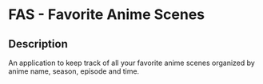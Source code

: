 # FAS - Favorite Anime Scenes

## Description
An application to keep track of all your favorite anime scenes organized by anime name, season, episode and time.

